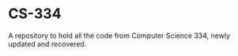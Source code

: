 # CS-334

A repository to hold all the code from Computer Science 334, newly updated and recovered.
